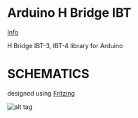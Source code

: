 # Arduino H Bridge IBT
<a href="http://www.aliexpress.com/item/Double-BTS7960-43A-H-bridge-High-power-Motor-Driver-module-smart-car/531569334.html?spm=2114.01010208.3.1.Jfqe72&ws_ab_test=searchweb201556_6,searchweb201602_1_10036_10035_301_10034_10033_507_10032_10020_10017_10005_10006_10021_10022_401_10018_10019_2030012,searchweb201603_9&btsid=711a3669-af80-4a1c-8329-f57be6940564">Info</a>

H Bridge IBT-3, IBT-4 library for Arduino

# SCHEMATICS
designed using <a href="http://fritzing.org/home/">Fritzing</a>

![alt tag](http://i.imgur.com/geIrNUh.png)
